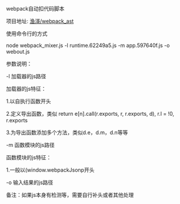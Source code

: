 webpack自动扣代码脚本

项目地址: [渔滒/webpack_ast](https://gitcode.net/zjq592767809/webpack_ast)

使用命令行的方式

node webpack_mixer.js -l runtime.62249a5.js -m app.597640f.js -o webout.js

参数说明：

-l 加载器的js路径

加载器的js特征：

1.以自执行函数开头

2.定义导出函数，类似 return e[n].call(r.exports, r, r.exports, d), r.l = !0, r.exports

3.为导出函数添加多个方法，类似d.e，d.m，d.n等等

-m 函数模块的js路径

函数模块的js特征：

1.一般以(window.webpackJsonp开头

-o 输入结果的js路径

备注：如果js本身有检测等，需要自行补头或者其他处理
